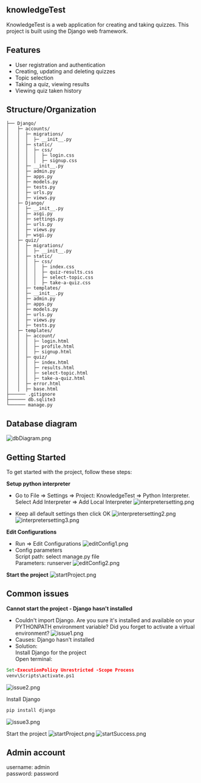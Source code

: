 ## knowledgeTest

KnowledgeTest is a web application for creating and taking quizzes. This project is built using the Django web framework.

## Features
- User registration and authentication
- Creating, updating and deleting quizzes
- Topic selection
- Taking a quiz, viewing results
- Viewing quiz taken history

## Structure/Organization

    ├── Django/
    │   ├─ accounts/
    │   │  ├─ migrations/
    │   │  │  ├─ __init__.py
    │   │  ├─ static/
    │   │  │  ├─ css/
    │   │  │  │  ├─ login.css
    │   │  │  │  ├─ signup.css
    │   │  ├─ __init__.py
    │   │  ├─ admin.py
    │   │  ├─ apps.py
    │   │  ├─ models.py
    │   │  ├─ tests.py
    │   │  ├─ urls.py
    │   │  ├─ views.py
    │   ├─ Django/
    │   │  ├─ __init__.py
    │   │  ├─ asgi.py
    │   │  ├─ settings.py
    │   │  ├─ urls.py
    │   │  ├─ views.py
    │   │  ├─ wsgi.py
    │   ├─ quiz/
    │   │  ├─ migrations/
    │   │  │  ├─ __init__.py
    │   │  ├─ static/
    │   │  │  ├─ css/
    │   │  │  │  ├─ index.css
    │   │  │  │  ├─ quiz-results.css
    │   │  │  │  ├─ select-topic.css
    │   │  │  │  ├─ take-a-quiz.css
    │   │  ├─ templates/
    │   │  ├─ __init__.py
    │   │  ├─ admin.py
    │   │  ├─ apps.py
    │   │  ├─ models.py
    │   │  ├─ urls.py
    │   │  ├─ views.py
    │   │  ├─ tests.py
    │   ├─ templates/
    │   │  ├─ account/
    │   │  │  ├─ login.html
    │   │  │  ├─ profile.html
    │   │  │  ├─ signup.html
    │   │  ├─ quiz/
    │   │  │  ├─ index.html
    │   │  │  ├─ results.html
    │   │  │  ├─ select-topic.html
    │   │  │  ├─ take-a-quiz.html
    │   │  ├─ error.html
    │   │  ├─ base.html
    ├────── .gitignore
    ├────── db.sqlite3 
    └────── manage.py

## Database diagram
![dbDiagram.png](images%2FdbDiagram.png)

## Getting Started
To get started with the project, follow these steps:

**Setup python interpreter**
- Go to File => Settings => Project: KnowledgeTest => Python Interpreter.
Select Add Interpreter => Add Local Interpreter
![interpretersetting.png](images%2Finterpretersetting.png)

- Keep all default settings then click OK
![interpretersetting2.png](images%2Finterpretersetting2.png)
![interpretersetting3.png](images%2Finterpretersetting3.png)


**Edit Configurations**
- Run => Edit Configurations
![editConfig1.png](images%2FeditConfig1.png)
- Config parameters<br>
Script path: select manage.py file <br>
Parameters: runserver
![editConfig2.png](images%2FeditConfig2.png)

**Start the project**
![startProject.png](images%2FstartProject.png)

## Common issues
**Cannot start the project - Django hasn't installed**
- Couldn't import Django. Are you sure it's installed and available on your PYTHONPATH environment variable? Did you forget to activate a virtual environment?
![issue1.png](images%2Fissue1.png)
- Causes: Django hasn't installed
- Solution: <br>
Install Django for the project <br>
Open terminal: <br>
```cmd
Set-ExecutionPolicy Unrestricted -Scope Process
venv\Scripts\activate.ps1
 ```
![issue2.png](images%2Fissue2.png)

Install Django
```cmd
pip install django
 ```
![issue3.png](images%2Fissue3.png)

Start the project
![startProject.png](images%2FstartProject.png)
![startSuccess.png](images%2FstartSuccess.png)

## Admin account
username: admin <br>
password: password
